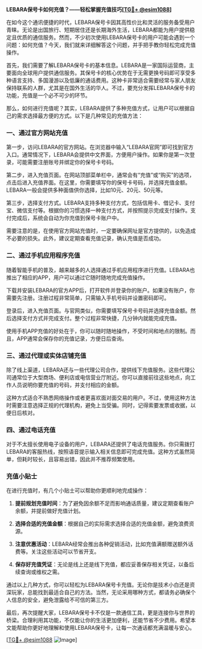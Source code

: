 **LEBARA保号卡如何充值？——轻松掌握充值技巧[[TG💪+ @esim1088](https://t.me/s/esim1088)]**

在如今这个通讯便捷的时代，LEBARA保号卡因其高性价比和灵活的服务备受用户青睐。无论是出国旅行、短期居住还是长期海外生活，LEBARA都能为用户提供稳定且优质的通信服务。然而，不少初次使用LEBARA保号卡的用户可能会遇到一个问题：如何充值？今天，我们就来详细解答这个问题，并手把手教你轻松完成充值操作。

首先，我们需要了解LEBARA保号卡的基本信息。LEBARA是一家国际运营商，主要面向全球用户提供通信服务。其保号卡的核心优势在于无需更换号码即可享受多种语言支持、多国漫游以及低廉的通话费用。这种卡非常适合需要经常与家人朋友保持联系的人群，尤其是在国外生活的华人。不过，要充分发挥LEBARA保号卡的功能，充值是一个必不可少的环节。

那么，如何进行充值呢？其实，LEBARA提供了多种充值方式，让用户可以根据自己的需求选择最方便的方式。以下是几种常见的充值方法：

### 一、通过官方网站充值

第一步，访问LEBARA的官方网站。在浏览器中输入“LEBARA官网”即可找到官方入口。通常情况下，LEBARA会提供中文界面，方便用户操作。如果你是第一次登录，可能需要注册账号并绑定你的保号卡号码。

第二步，进入充值页面。在网站顶部菜单栏中，通常会有“充值”或“购买”的选项，点击后进入充值界面。在这里，你需要填写你的保号卡号码，并选择充值金额。LEBARA一般会提供多种面值供你选择，比如10元、20元、50元等。

第三步，选择支付方式。LEBARA支持多种支付方式，包括信用卡、借记卡、支付宝、微信支付等。根据你的习惯选择一种支付方式，并按照提示完成支付操作。支付完成后，系统会自动为你充值到保号卡账户中。

需要注意的是，在使用官方网站充值时，一定要确保网址是官方提供的，以免造成不必要的损失。此外，建议定期查看充值记录，确认充值是否成功。

### 二、通过手机应用程序充值

随着智能手机的普及，越来越多的人选择通过手机应用程序进行充值。LEBARA也推出了相应的APP，用户可以通过它随时随地完成充值操作。

下载并安装LEBARA的官方APP后，打开软件并登录你的账户。如果没有账户，你需要先注册。注册过程非常简单，只需输入手机号码并设置密码即可。

登录后，进入充值页面。与官网类似，你需要填写保号卡号码并选择充值金额。然后选择支付方式并完成支付。整个过程非常快捷，几分钟内就能完成充值。

使用手机APP充值的好处在于，你可以随时随地操作，不受时间和地点的限制。而且，APP通常会保存你的充值记录，方便日后查询。

### 三、通过代理或实体店铺充值

除了线上渠道，LEBARA还与一些代理公司合作，提供线下充值服务。这些代理公司通常位于大型商场、便利店或电信营业厅附近。你可以直接前往这些地点，向工作人员说明你要充值的号码，并支付相应的金额。

这种方式适合不熟悉网络操作或者更喜欢面对面交易的用户。不过，使用这种方法时需要注意选择正规的代理机构，避免上当受骗。同时，记得索要发票或收据，以便日后核对。

### 四、通过电话充值

对于不太擅长使用电子设备的用户，LEBARA还提供了电话充值服务。你只需拨打LEBARA的客服热线，按照语音提示输入相关信息即可完成充值。这种方式虽然简单，但耗时较长，且容易出错，因此并不推荐频繁使用。

### 充值小贴士

在进行充值时，有几个小贴士可以帮助你更顺利地完成操作：

1. **提前规划充值时间**：为了避免因余额不足而影响通话质量，建议定期查看账户余额，并提前做好充值计划。
   
2. **选择合适的充值金额**：根据自己的实际需求选择合适的充值金额，避免浪费资源。

3. **注意优惠活动**：LEBARA经常会推出各种促销活动，比如充值满额赠送额外话费等。关注这些活动可以节省开支。

4. **保存好充值凭证**：无论是线上还是线下充值，都应妥善保存相关凭证，以备后续查询或维权之需。

通过以上几种方式，你可以轻松为LEBARA保号卡充值。无论你是技术小白还是资深玩家，总能找到最适合自己的方法。当然，无论采用哪种方式，都请务必确保个人信息的安全，避免泄露给不可信的第三方。

最后，再次提醒大家，LEBARA保号卡不仅是一款通信工具，更是连接你与世界的桥梁。合理利用其功能，不仅能让你的生活更加便利，还能节省不少费用。希望本文能帮助你更好地理解和使用LEBARA保号卡，让每一次通话都充满温暖与安心。

[[TG💪+ @esim1088](https://t.me/s/esim1088) ![Image](https://i.postimg.cc/4NQfJmqS/Snipaste-2025-05-13-00-14-12.png)]